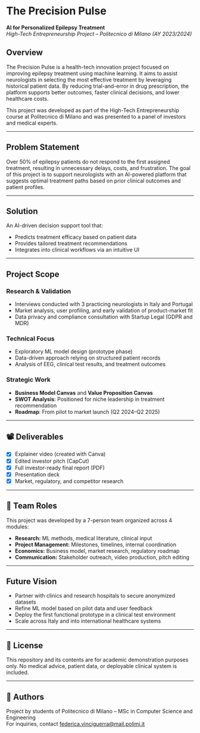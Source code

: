 # The Precision Pulse

**AI for Personalized Epilepsy Treatment**  
*High-Tech Entrepreneurship Project – Politecnico di Milano (AY 2023/2024)*

## Overview

The Precision Pulse is a health-tech innovation project focused on improving epilepsy treatment using machine learning. It aims to assist neurologists in selecting the most effective treatment by leveraging historical patient data. By reducing trial-and-error in drug prescription, the platform supports better outcomes, faster clinical decisions, and lower healthcare costs.

This project was developed as part of the High-Tech Entrepreneurship course at Politecnico di Milano and was presented to a panel of investors and medical experts.

---

## Problem Statement

Over 50% of epilepsy patients do not respond to the first assigned treatment, resulting in unnecessary delays, costs, and frustration. The goal of this project is to support neurologists with an AI-powered platform that suggests optimal treatment paths based on prior clinical outcomes and patient profiles.

---

## Solution

An AI-driven decision support tool that:
- Predicts treatment efficacy based on patient data
- Provides tailored treatment recommendations
- Integrates into clinical workflows via an intuitive UI

---

## Project Scope

### Research & Validation
- Interviews conducted with 3 practicing neurologists in Italy and Portugal
- Market analysis, user profiling, and early validation of product-market fit
- Data privacy and compliance consultation with Startup Legal (GDPR and MDR)

### Technical Focus
- Exploratory ML model design (prototype phase)
- Data-driven approach relying on structured patient records
- Analysis of EEG, clinical test results, and treatment outcomes

### Strategic Work
- **Business Model Canvas** and **Value Proposition Canvas**  
- **SWOT Analysis**: Positioned for niche leadership in treatment recommendation  
- **Roadmap**: From pilot to market launch (Q2 2024–Q2 2025)

---

## 📽️ Deliverables

- [x] Explainer video (created with Canva)  
- [x] Edited investor pitch (CapCut)  
- [x] Full investor-ready final report (PDF)  
- [x] Presentation deck  
- [x] Market, regulatory, and competitor research

---

## 🧩 Team Roles

This project was developed by a 7-person team organized across 4 modules:
- **Research:** ML methods, medical literature, clinical input  
- **Project Management:** Milestones, timelines, internal coordination  
- **Economics:** Business model, market research, regulatory roadmap  
- **Communication:** Stakeholder outreach, video production, pitch editing

---

## Future Vision

- Partner with clinics and research hospitals to secure anonymized datasets  
- Refine ML model based on pilot data and user feedback  
- Deploy the first functional prototype in a clinical test environment  
- Scale across Italy and into international healthcare systems

---

## 📄 License

This repository and its contents are for academic demonstration purposes only. No medical advice, patient data, or deployable clinical system is included.

---

## 👥 Authors

Project by students of Politecnico di Milano – MSc in Computer Science and Engineering  
For inquiries, contact [federica.vinciguerra@mail.polimi.it](mailto:federica.vinciguerra@mail.polimi.it)

